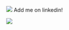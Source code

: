 

<!--
<img src='https://user-images.githubusercontent.com/83378141/119193317-7438e300-ba4f-11eb-8b73-2ddb4fc84af5.gif'/>

<img src='https://media.tenor.com/QBTzMLSWUh0AAAAd/particle.gif'/>
-->
<!--
<img src='https://64.media.tumblr.com/93373074c2341be6352ba47dac10b826/tumblr_nbc0vp0Kkc1qb7g9eo1_1280.gif'/>
<img src='https://64.media.tumblr.com/f74d7cc35e3c4ed6fc11f560fe38b2a7/tumblr_inline_ny82m7qGH41ro20i7_500.gifv'/>
-->
<img src="https://github-readme-stats.vercel.app/api?username=rich-ter&show_icons=true&theme=dark"/>
Add me on linkedin!

[![](https://img.shields.io/badge/linkedin-%230077B5.svg?style=for-the-badge&logo=linkedin)](https://www.linkedin.com/in/philippos-richter/)

<!--
**rich-ter/rich-ter** is a ✨ _special_ ✨ repository because its `README.md` (this file) appears on your GitHub profile.

Here are some ideas to get you started:

- 🔭 I’m currently working on ...
- 🌱 I’m currently learning ...
- 👯 I’m looking to collaborate on ...
- 🤔 I’m looking for help with ...
- 💬 Ask me about ...
- 📫 How to reach me: ...
- 😄 Pronouns: ...
- ⚡ Fun fact: ...
-->

